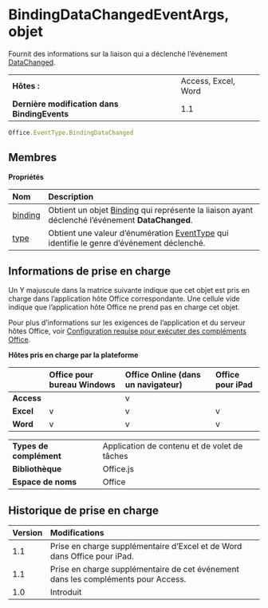 
# <a name="bindingdatachangedeventargs-object"></a>BindingDataChangedEventArgs, objet
Fournit des informations sur la liaison qui a déclenché l’événement [DataChanged](../../reference/shared/binding.bindingdatachangedevent.md).

|||
|:-----|:-----|
|**Hôtes :**|Access, Excel, Word|
|**Dernière modification dans BindingEvents**|1.1|

```js
Office.EventType.BindingDataChanged
```


## <a name="members"></a>Membres


**Propriétés**


|**Nom**|**Description**|
|:-----|:-----|
|[binding](../../reference/shared/binding.bindingdatachangedeventargs.binding.md)|Obtient un objet [Binding](../../reference/shared/binding.md) qui représente la liaison ayant déclenché l’événement **DataChanged**.|
|[type](../../reference/shared/binding.bindingdatachangedeventargs.type.md)|Obtient une valeur d’énumération [EventType](../../reference/shared/eventtype-enumeration.md) qui identifie le genre d’événement déclenché.|

## <a name="support-details"></a>Informations de prise en charge


Un Y majuscule dans la matrice suivante indique que cet objet est pris en charge dans l’application hôte Office correspondante. Une cellule vide indique que l’application hôte Office ne prend pas en charge cet objet.

Pour plus d’informations sur les exigences de l’application et du serveur hôtes Office, voir [Configuration requise pour exécuter des compléments Office](../../docs/overview/requirements-for-running-office-add-ins.md).


**Hôtes pris en charge par la plateforme**


||**Office pour bureau Windows**|**Office Online (dans un navigateur)**|**Office pour iPad**|
|:-----|:-----|:-----|:-----|
|**Access**||v||
|**Excel**|v|v|v|
|**Word**|v|v|v|

|||
|:-----|:-----|
|**Types de complément**|Application de contenu et de volet de tâches|
|**Bibliothèque**|Office.js|
|**Espace de noms**|Office|

## <a name="support-history"></a>Historique de prise en charge




|**Version**|**Modifications**|
|:-----|:-----|
|1.1|Prise en charge supplémentaire d’Excel et de Word dans Office pour iPad.|
|1.1|Prise en charge supplémentaire de cet événement dans les compléments pour Access.|
|1.0|Introduit|
